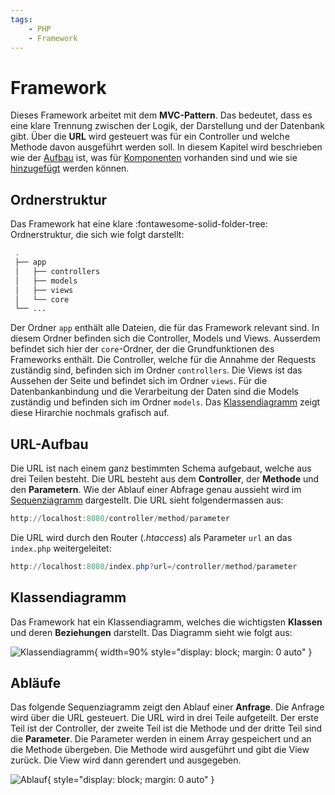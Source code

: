 ```yaml
---
tags:
    - PHP
    - Framework
---
```


# Framework

Dieses Framework arbeitet mit dem **MVC-Pattern**. Das bedeutet, dass es eine klare Trennung zwischen der Logik, der Darstellung und der Datenbank gibt. Über die **URL** wird gesteuert was für ein Controller und welche Methode davon ausgeführt werden soll. In diesem Kapitel wird beschrieben wie der [Aufbau](#ordnerstruktur) ist, was für [Komponenten](#klassendiagramm) vorhanden sind und wie sie [hinzugefügt](Hinzuf%C3%BCgen.md) werden können.

## Ordnerstruktur

Das Framework hat eine klare :fontawesome-solid-folder-tree: Ordnerstruktur, die sich wie folgt darstellt:

```php title="Ordnerstruktur"
 .
 ├── app
 │   ├── controllers
 │   ├── models
 │   ├── views
 │   └── core
 └── ...
```

Der Ordner `app` enthält alle Dateien, die für das Framework relevant sind. In diesem Ordner befinden sich die Controller, Models und Views. Ausserdem befindet sich hier der `core`-Ordner, der die Grundfunktionen des Frameworks enthält. Die Controller, welche für die Annahme der Requests zuständig sind, befinden sich im Ordner `controllers`. Die Views ist das Aussehen der Seite und befindet sich im Ordner `views`. Für die Datenbankanbindung und die Verarbeitung der Daten sind die Models zuständig und befinden sich im Ordner `models`. Das [Klassendiagramm](#klassendiagramm) zeigt diese Hirarchie nochmals grafisch auf.

## URL-Aufbau

Die URL ist nach einem ganz bestimmten Schema aufgebaut, welche aus drei Teilen besteht. Die URL besteht aus dem **Controller**, der **Methode** und den **Parametern**. Wie der Ablauf einer Abfrage genau aussieht wird im [Sequenziagramm](#ablaufe) dargestellt. Die URL sieht folgendermassen aus:

```powershell title="URL-Aufbau"
http://localhost:8080/controller/method/parameter
```

Die URL wird durch den Router (_.htaccess_) als Parameter `url` an das `index.php` weitergeleitet:

```powershell
http://localhost:8080/index.php?url=/controller/method/parameter
```

## Klassendiagramm

Das Framework hat ein Klassendiagramm, welches die wichtigsten **Klassen** und deren **Beziehungen** darstellt. Das Diagramm sieht wie folgt aus:

![Klassendiagramm](https://www.plantuml.com/plantuml/svg/ZLJ1Yjim4BthAmQl8Gw93xlGGijks98U2gNGItCfPHdBqqHKbeoaR3Sj-VUEb6ni9-wsEacQDvhtvWswzm5Ts3OQieyQlITJArmxR9fC11KqmTcrsAYQW9esxA2XfYBdXMXH_i0rGRQqZZBuBO2NZ8dmhcsFvxYkG5eJdDMQ7Bm57vmoQxY3R6CRodgmXiB6rWE8CZKzzJ4jCY7F67GETmpv-asSmZDuUE1QdBwLePYUxalG5klbYKLnICwtJa_vgKUhwZFifqJbtxZFYKunVIQKmdlHwqLNTT2ILCJMf8kZsBo9fuio1-HAqSyJy94FywF-lCQ0gGk3pBtO3mnwfk27FdrW0u2U0Zlz5w8pI0uKkK66ti5aSi5m1XArBF9VkD7N3BcUGzhVnFqPgtvVq2rjqwBP_H-3aRg1V2XUq9twov9lRzzpbohqj5WCz3E7GQNAeUdchnT8tem5fDNMZGLgyjAfDYXhni8xmfYcJEXTjav9ujllR7cuxDWNVzQOvCdWyQ7-E3L9_bBRRNscFPh68IXMywkRLszULpI5nQ87I6r_4P59TAKyc9YD89dB15RaAdvgQzPaHFmOodBHSpf2UhwNa4mJQJ8ZCeeMMJSisI4VBnEZsYuliU-EKUtbCmC1Gjpp5FAl-0S0 "Klassendiagramm"){ width=90% style="display: block; margin: 0 auto" }

## Abläufe

Das folgende Sequenziagramm zeigt den Ablauf einer **Anfrage**. Die Anfrage wird über die URL gesteuert. Die URL wird in drei Teile aufgeteilt. Der erste Teil ist der Controller, der zweite Teil ist die Methode und der dritte Teil sind die **Parameter**. Die Parameter werden in einem Array gespeichert und an die Methode übergeben. Die Methode wird ausgeführt und gibt die View zurück. Die View wird dann gerendert und ausgegeben.

![Ablauf](https://www.plantuml.com/plantuml/svg/RL91RW8n3Bpd5HQ7NX0VwA5YrIj8NDehCXklY9HDLbwd5V_X6RtniPfi15aW9tiyOq_Yh4T1bjHxM3G7ZwbR677YwPwQGGckTGC6WMOOPlbd3CBHU-8Pl8sM_0pvTlHhZCfXzN7j0k-mtxSnZCAf5OEjk1yKoWDgsdAfJ6qqqXTxmoI90pJCU8BU2UoGiISX3iyg7z5M_a1FeTpHYLdbnAEGHY7poxpDvMm5B8NwlgLM8IyTR4cEqPfv9qSmuNGJFNegTT0TSEgAdugaalpAXPt3b-QdNJohhnkPn3cwQU4D3jHT_Xxxv0sMs9Wr1Qk_vXy0 "Ablauf"){ style="display: block; margin: 0 auto" }
